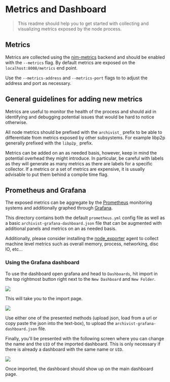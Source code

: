 # Metrics and Dashboard

> This readme should help you to get started with collecting and visualizing metrics exposed by the node process.

## Metrics

Metrics are collected using the [nim-metrics](https://github.com/status-im/nim-metrics) backend and should be enabled with the `--metrics` flag. By default metrics are exposed on the `localhost:8008/metrics` end point.

Use the `--metrics-address` and `--metrics-port` flags to to adjust the address and port as necessary.

## General guidelines for adding new metrics

Metrics are useful to monitor the health of the process and should aid in identifying and debugging potential issues that would be hard to notice otherwise.

All node metrics should be prefixed with the `archivist_` prefix to be able to differentiate from metrics exposed by other subsystems. For example libp2p generally prefixed with the `libp2p_` prefix.

Metrics can be added on an as needed basis, however, keep in mind the potential overhead they might introduce. In particular, be careful with labels as they will generate as many metrics as there are labels for a specific collector. If a metrics or a set of metrics are expensive, it is usually advisable to put them behind a compile time flag.

## Prometheus and Grafana

The exposed metrics can be aggregate by the [Prometheus](https://prometheus.io/) monitoring systems and additionally graphed through [Grafana](https://grafana.com/).

This directory contains both the default `prometheus.yml` config file as well as a basic `archivist-grafana-dashboard.json` file that can be augmented with additional panels and metrics on an as needed basis.

Additionally, please consider installing the [node_exporter](https://github.com/prometheus/node_exporter) agent to collect machine level metrics such as overall memory, process, networking, disc IO, etc...

### Using the Grafana dashboard

To use the dashboard open grafana and head to `Dashboards`, hit import in the top rightmost button right next to the `New Dashboard` and `New Folder`.

![](assets/main.png)

This will take you to the import page.

![](assets/import.png)

Use either one of the presented methods (upload json, load from a url or copy paste the json into the text-box), to upload the `archivist-grafana-dashboard.json` file.

Finally, you'll be presented with the following screen where you can change the name and the `UID` of the imported dashboard. This is only necessary if there is already a dashboard with the same name or `UID`.

![](./assets/imported.png)

Once imported, the dashboard should show up on the main dashboard page.
